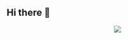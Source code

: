 ## Hi there 👋

<div id="header" align="center">
  <img src="https://giphy.com/embed/3o6nV8lML1hfHBdlZu"/>
</div>
<!--
**ElisavetaKoltsova/ElisavetaKoltsova** is a ✨ _special_ ✨ repository because its `README.md` (this file) appears on your GitHub profile.

Here are some ideas to get you started:

- 🔭 I’m currently working on ...
- 🌱 I’m currently learning ...
- 👯 I’m looking to collaborate on ...
- 🤔 I’m looking for help with ...
- 💬 Ask me about ...
- 📫 How to reach me: ...
- 😄 Pronouns: ...
- ⚡ Fun fact: ...
-->
